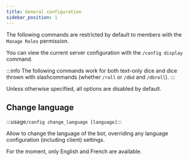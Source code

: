 ```yaml
---
title: General configuration
sidebar_position: 1
---
```


The following commands are restricted by default to members with the `Manage Roles` permission.

You can view the current server configuration with the `/config display` command.

:::info
The following commands work for both text-only dice and dice thrown with slashcommands (whether `/roll` or `/dbd` and `/dbroll`).
:::

Unless otherwise specified, all options are disabled by default.

## Change language

:::usage`/config change_language [language]`:::

Allow to change the language of the bot, overriding any language configuration (including client) settings.

For the moment, only English and French are available.